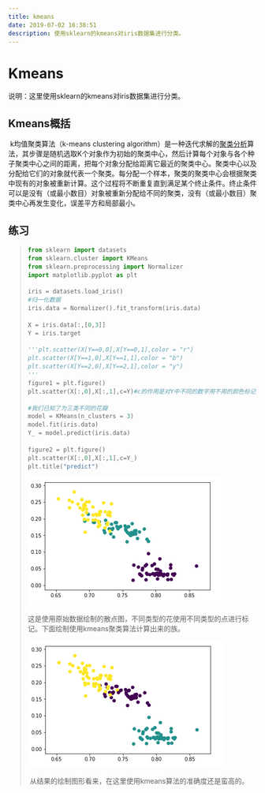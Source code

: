 ```yaml
---
title: kmeans
date: 2019-07-02 16:38:51
description: 使用sklearn的kmeans对iris数据集进行分类。
---
```




# Kmeans

说明：这里使用sklearn的kmeans对iris数据集进行分类。

## Kmeans概括

​	k均值聚类算法（k-means clustering algorithm）是一种迭代求解的[聚类分析](https://baike.baidu.com/item/聚类分析/3450227)算法，其步骤是随机选取K个对象作为初始的聚类中心，然后计算每个对象与各个种子聚类中心之间的距离，把每个对象分配给距离它最近的聚类中心。聚类中心以及分配给它们的对象就代表一个聚类。每分配一个样本，聚类的聚类中心会根据聚类中现有的对象被重新计算。这个过程将不断重复直到满足某个终止条件。终止条件可以是没有（或最小数目）对象被重新分配给不同的聚类，没有（或最小数目）聚类中心再发生变化，误差平方和局部最小。

## 练习

> ```python
> from sklearn import datasets
> from sklearn.cluster import KMeans
> from sklearn.preprocessing import Normalizer
> import matplotlib.pyplot as plt
> 
> iris = datasets.load_iris()
> #归一化数据
> iris.data = Normalizer().fit_transform(iris.data)
> 
> X = iris.data[:,[0,3]]
> Y = iris.target
> 
> '''plt.scatter(X[Y==0,0],X[Y==0,1],color = "r")
> plt.scatter(X[Y==1,0],X[Y==1,1],color = "b")
> plt.scatter(X[Y==2,0],X[Y==2,1],color = "y")
> '''
> figure1 = plt.figure()
> plt.scatter(X[:,0],X[:,1],c=Y)#c的作用是对Y中不同的数字用不用的颜色标记，和上面的注释效果相同
> 
> #我们已知了为三类不同的花瓣
> model = KMeans(n_clusters = 3)
> model.fit(iris.data)
> Y_ = model.predict(iris.data)
> 
> figure2 = plt.figure()
> plt.scatter(X[:,0],X[:,1],c=Y_)
> plt.title("predict")
> ```
>
> ![img](https://raw.githubusercontent.com/1583902733/images/master/blogs/1562057195839.png)
>
> 这是使用原始数据绘制的散点图，不同类型的花使用不同类型的点进行标记。下面绘制使用kmeans聚类算法计算出来的族。
>
> ![img](https://raw.githubusercontent.com/1583902733/images/master/blogs/1562057369139.png)
>
> ​	从结果的绘制图形看来，在这里使用kmeans算法的准确度还是蛮高的。